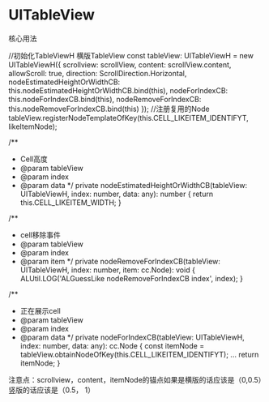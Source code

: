 # UITableView

核心用法

//初始化TableViewH 横版TableView
const tableView: UITableViewH = new UITableViewH({
    scrollview: scrollView,
    content: scrollView.content,
    allowScroll: true,
    direction: ScrollDirection.Horizontal,
    nodeEstimatedHeightOrWidthCB: this.nodeEstimatedHeightOrWidthCB.bind(this),
    nodeForIndexCB: this.nodeForIndexCB.bind(this),
    nodeRemoveForIndexCB: this.nodeRemoveForIndexCB.bind(this)
});
//注册复用的Node
tableView.registerNodeTemplateOfKey(this.CELL_LIKEITEM_IDENTIFYT, likeItemNode);        


/**
 * Cell高度
 * @param tableView 
 * @param index 
 * @param data 
 */
private nodeEstimatedHeightOrWidthCB(tableView: UITableViewH, index: number, data: any): number {
    return this.CELL_LIKEITEM_WIDTH;
}

/**
 * cell移除事件
 * @param tableView 
 * @param index 
 * @param item 
 */
private nodeRemoveForIndexCB(tableView: UITableViewH, index: number, item: cc.Node): void {
    ALUtil.LOG('ALGuessLike nodeRemoveForIndexCB index', index);
}

/**
 * 正在展示cell
 * @param tableView 
 * @param index 
 * @param data 
 */
private nodeForIndexCB(tableView: UITableViewH, index: number, data: any): cc.Node {
    const itemNode = tableView.obtainNodeOfKey(this.CELL_LIKEITEM_IDENTIFYT);
    ...
    return itemNode;
}

注意点：scrollview，content，itemNode的锚点如果是横版的话应该是（0,0.5）竖版的话应该是（0.5， 1）
  
